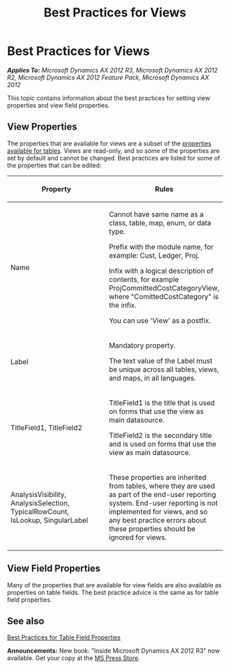 ﻿---
title: Best Practices for Views
TOCTitle: Views
ms:assetid: 81e5c24f-123a-4957-aa58-4cf15dbc69e3
ms:mtpsurl: https://msdn.microsoft.com/en-us/library/Aa643254(v=AX.60)
ms:contentKeyID: 35246145
ms.date: 05/18/2015
mtps_version: v=AX.60
---

# Best Practices for Views 


_**Applies To:** Microsoft Dynamics AX 2012 R3, Microsoft Dynamics AX 2012 R2, Microsoft Dynamics AX 2012 Feature Pack, Microsoft Dynamics AX 2012_

This topic contains information about the best practices for setting view properties and view field properties.

## View Properties

The properties that are available for views are a subset of the [properties available for tables](best-practices-for-table-properties.md). Views are read-only, and so some of the properties are set by default and cannot be changed. Best practices are listed for some of the properties that can be edited:

<table>
<colgroup>
<col style="width: 50%" />
<col style="width: 50%" />
</colgroup>
<thead>
<tr class="header">
<th><p>Property</p></th>
<th><p>Rules</p></th>
</tr>
</thead>
<tbody>
<tr class="odd">
<td><p>Name</p></td>
<td><p>Cannot have same name as a class, table, map, enum, or data type.</p>
<p>Prefix with the module name, for example: Cust, Ledger, Proj.</p>
<p>Infix with a logical description of contents, for example ProjCommittedCostCategoryView, where &quot;ComittedCostCategory&quot; is the infix.</p>
<p>You can use 'View' as a postfix.</p></td>
</tr>
<tr class="even">
<td><p>Label</p></td>
<td><p>Mandatory property.</p>
<p>The text value of the Label must be unique across all tables, views, and maps, in all languages.</p></td>
</tr>
<tr class="odd">
<td><p>TitleField1, TitleField2</p></td>
<td><p>TitleField1 is the title that is used on forms that use the view as main datasource.</p>
<p>TitleField2 is the secondary title and is used on forms that use the view as main datasource.</p></td>
</tr>
<tr class="even">
<td><p>AnalysisVisibility, AnalysisSelection, TypicalRowCount, IsLookup, SingularLabel</p></td>
<td><p>These properties are inherited from tables, where they are used as part of the end-user reporting system. End-user reporting is not implemented for views, and so any best practice errors about these properties should be ignored for views.</p></td>
</tr>
</tbody>
</table>


## View Field Properties

Many of the properties that are available for view fields are also available as properties on table fields. The best practice advice is the same as for table field properties.

## See also

[Best Practices for Table Field Properties](best-practices-for-table-field-properties.md)

  
**Announcements:** New book: "Inside Microsoft Dynamics AX 2012 R3" now available. Get your copy at the [MS Press Store](https://www.microsoftpressstore.com/store/inside-microsoft-dynamics-ax-2012-r3-9780735685109).


